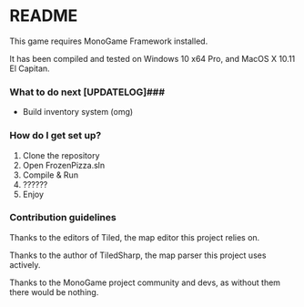# README #

This game requires MonoGame Framework installed.

It has been compiled and tested on Windows 10 x64 Pro, and MacOS X 10.11 El Capitan.

### What to do next [UPDATELOG]###
- Build inventory system (omg)

### How do I get set up? ###

1. Clone the repository
2. Open FrozenPizza.sln
3. Compile & Run
4. ??????
5. Enjoy

### Contribution guidelines ###

Thanks to the editors of Tiled, the map editor this project relies on.

Thanks to the author of TiledSharp, the map parser this project uses actively.

Thanks to the MonoGame project community and devs, as without them there would be nothing.